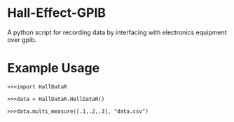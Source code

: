 # Hall-Effect-GPIB
A python script for recording data by interfacing with electronics equipment over gpib.

# Example Usage
`>>>import HallDataR`

`>>>data = HallDataR.HallDataR()`

`>>>data.multi_measure([.1,.2,.3], "data.csv")`
